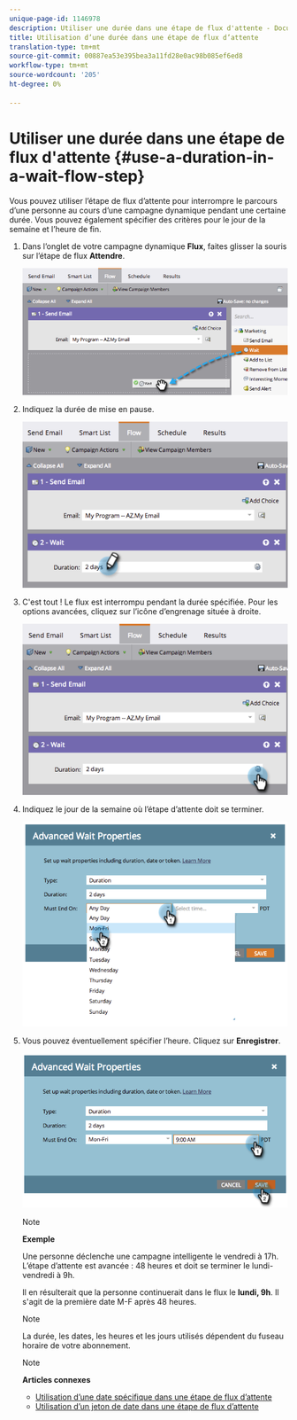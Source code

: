 ```yaml
---
unique-page-id: 1146978
description: Utiliser une durée dans une étape de flux d'attente - Documents marketing - Documentation du produit
title: Utilisation d’une durée dans une étape de flux d’attente
translation-type: tm+mt
source-git-commit: 00887ea53e395bea3a11fd28e0ac98b085ef6ed8
workflow-type: tm+mt
source-wordcount: '205'
ht-degree: 0%

---
```



# Utiliser une durée dans une étape de flux d&#39;attente {#use-a-duration-in-a-wait-flow-step}

Vous pouvez utiliser l’étape de flux d’attente pour interrompre le parcours d’une personne au cours d’une campagne dynamique pendant une certaine durée. Vous pouvez également spécifier des critères pour le jour de la semaine et l’heure de fin.

1. Dans l’onglet de votre campagne dynamique **Flux**, faites glisser la souris sur l’étape de flux **Attendre**.

   ![](assets/image2014-9-22-11-3a53-3a57.png)

1. Indiquez la durée de mise en pause.

   ![](assets/image2014-9-22-11-3a54-3a0.png)

1. C&#39;est tout ! Le flux est interrompu pendant la durée spécifiée. Pour les options avancées, cliquez sur l’icône d’engrenage située à droite.

   ![](assets/image2014-9-22-11-3a54-3a7.png)

1. Indiquez le jour de la semaine où l’étape d’attente doit se terminer.

   ![](assets/image2014-9-22-11-3a54-3a10.png)

1. Vous pouvez éventuellement spécifier l’heure. Cliquez sur **Enregistrer**.

   ![](assets/image2014-9-22-11-3a54-3a35.png)

   >[!NOTE]
   >
   >**Exemple**
   >
   >
   >Une personne déclenche une campagne intelligente le vendredi à 17h. L’étape d’attente est avancée : 48 heures et doit se terminer le lundi-vendredi à 9h.
   >
   >
   >Il en résulterait que la personne continuerait dans le flux le **lundi, 9h**. Il s&#39;agit de la première date M-F après 48 heures.

   >[!NOTE]
   >
   >La durée, les dates, les heures et les jours utilisés dépendent du fuseau horaire de votre abonnement.

   >[!NOTE]
   >
   >**Articles connexes**
   >
   >    
   >    
   >    * [Utilisation d’une date spécifique dans une étape de flux d’attente](use-a-specific-date-in-a-wait-flow-step.md)
   >    * [Utilisation d’un jeton de date dans une étape de flux d’attente](use-a-date-token-in-a-wait-flow-step.md)


